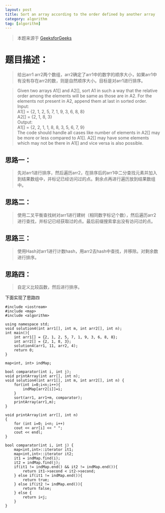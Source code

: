 ```yaml
---
layout: post
title: Sort an array according to the order defined by another array
category: algorithm
tag: [algorithm]
---
```


> 本题来源于 [GeeksforGeeks](http://www.geeksforgeeks.org/sort-array-according-order-defined-another-array/)


# 题目描述：
> 给出arr1 arr2两个数组，arr2确定了arr1中的数字的顺序大小，如果arr1中有没有存在arr2的数，则是自然顺序大小。目标是对arr1进行排序。

> Given two arrays A1[] and A2[], sort A1 in such a way that the relative order among the elements will be same as those are in A2. For the elements not present in A2, append them at last in sorted order.  
Input:  
A1[] = {2, 1, 2, 5, 7, 1, 9, 3, 6, 8, 8}  
A2[] = {2, 1, 8, 3}  
Output:   
A1[] = {2, 2, 1, 1, 8, 8, 3, 5, 6, 7, 9}  
The code should handle all cases like number of elements in A2[] may be more or less compared to A1[]. A2[] may have some elements which may not be there in A1[] and vice versa is also possible.

## 思路一：
> 先对arr1进行排序，然后遍历arr2，在排序后的arr1中二分查找元素并加入到结果数组中，并标记已经访问过的点。剩余点再进行遍历放到结果数组中。

## 思路二：
> 使用二叉平衡查找树对arr1进行建树（相同数字标记个数），然后遍历arr2进行查找，并标记已经获取过的点。最后前缀搜索拿出没有访问过的点。

## 思路三：
> 使用Hash对arr1进行计数hash，用arr2去hash中查找，并移除。对剩余数进行排序。

## 思路四：
> 自定义比较函数，然后进行排序。


下面实现了思路四

```
#include <iostream>
#include <map>
#include <algorithm>

using namespace std;
void solution4(int arr1[], int m, int arr2[], int n);
int main(){
	int arr1[] = {2, 1, 2, 5, 7, 1, 9, 3, 6, 8, 8};
	int arr2[] = {2, 1, 8, 3};
	solution4(arr1, 11, arr2, 4);
	return 0;
}

map<int, int> indMap;

bool comparator(int i, int j);
void printArray(int arr[], int n);
void solution4(int arr1[], int m, int arr2[], int n) {
	for(int i=0;i<n;i++){
		indMap[arr2[i]]=i;
	}
	sort(arr1, arr1+m, comparator);
	printArray(arr1,m);
}

void printArray(int arr[], int n)
{
    for (int i=0; i<n; i++)
    cout << arr[i] << " ";
	cout << endl;
}

bool comparator(int i, int j) {
	map<int,int>::iterator it1;
	map<int,int>::iterator it2;
	it1 = indMap.find(i);
	it2 = indMap.find(j);
	if(it1 != indMap.end() && it2 != indMap.end()){
		return it1->second < it2->second;
	} else if(it1 != indMap.end()){
		return true;
	} else if(it2 != indMap.end()){
		return false;
	} else {
		return i<j;
	}
}
```

